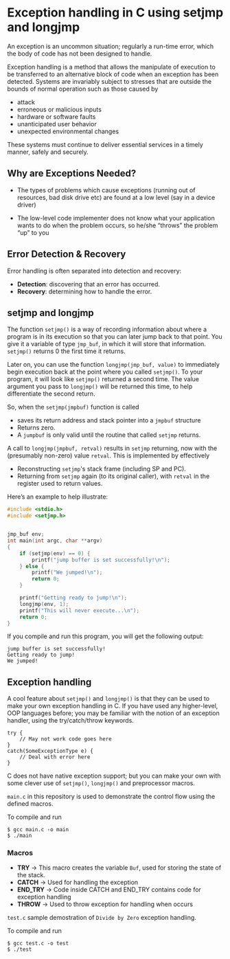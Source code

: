 # Exception handling in C using setjmp and longjmp
An exception is an uncommon situation; regularly a run-time error, which the body of code has not been designed to handle.

Exception handling is a method that allows the manipulate of execution to be transferred to an alternative block of code when an exception has been detected. Systems are invariably subject to stresses that are outside the bounds of normal operation such as those caused by

- attack
- erroneous or malicious inputs
- hardware or software faults
- unanticipated user behavior
- unexpected environmental changes

These systems must continue to deliver essential services in a timely manner, safely and securely.

## Why are Exceptions Needed?

- The types of problems which cause exceptions (running out of resources, bad disk drive etc) are found at a low level (say in a device driver)

- The low-level code implementer does not know what your application wants to do when the problem occurs, so he/she “throws” the problem “up” to you

## Error Detection & Recovery

Error handling is often separated into detection and recovery:

- **Detection**: discovering that an error has occurred.
- **Recovery**: determining how to handle the error.

## setjmp and longjmp

The function `setjmp()` is a way of recording information about where a program is in its execution so that you can later jump back to that point. You give it a variable of type `jmp_buf`, in which it will store that information. `setjmp()` returns 0 the first time it returns.

Later on, you can use the function `longjmp(jmp_buf, value)` to immediately begin execution back at the point where you called `setjmp()`. To your program, it will look like `setjmp()` returned a second time. The value argument you pass to `longjmp()` will be returned this time, to help differentiate the second return.

So, when the `setjmp(jmpbuf)` function is called
- saves its return address and stack pointer into a `jmpbuf` structure 
- Returns zero.
- A `jumpbuf` is only valid until the routine that called `setjmp` returns.

A call to `longjmp(jmpbuf, retval)` results in `setjmp` returning, now with the (presumably non-zero) value `retval`. This is implemented by effectively
- Reconstructing `setjmp`'s stack frame (including SP and PC).
- Returning from `setjmp` again (to its original caller), with `retval` in the register used to return values.

Here’s an example to help illustrate:

```C++
#include <stdio.h>
#include <setjmp.h>


jmp_buf env;
int main(int argc, char **argv)
{
    if (setjmp(env) == 0) {
        printf("jump buffer is set successfully!\n");
    } else {
        printf("We jumped!\n");
        return 0;
    }

    printf("Getting ready to jump!\n");
    longjmp(env, 1);
    printf("This will never execute...\n");
    return 0;
}
```
If you compile and run this program, you will get the following output:

```
jump buffer is set successfully!
Getting ready to jump!
We jumped!
```
## Exception handling

A cool feature about `setjmp()` and `longjmp()` is that they can be used to make your own exception handling in C. If you have used any higher-level, OOP languages before; you may be familiar with the notion of an exception handler, using the try/catch/throw keywords.

```
try {
    // May not work code goes here
}
catch(SomeExceptionType e) {
    // Deal with error here
}
```
C does not have native exception support; but you can make your own with some clever use of `setjmp()`, `longjmp()` and preprocessor macros.

`main.c` in this repository is used to demonstrate the control flow using the defined macros.

To compile and run 
```
$ gcc main.c -o main
$ ./main
```

### Macros

- **TRY** →	 This macro creates the variable `Buf`, used for storing the state of the stack.
- **CATCH** → Used for handling the exception
- **END_TRY** →	 Code inside CATCH and END_TRY contains code for exception handling
- **THROW** → Used to throw exception for handling when occurs

`test.c` sample demostration of `Divide by Zero` exception handling.

To compile and run 
```
$ gcc test.c -o test
$ ./test
```

